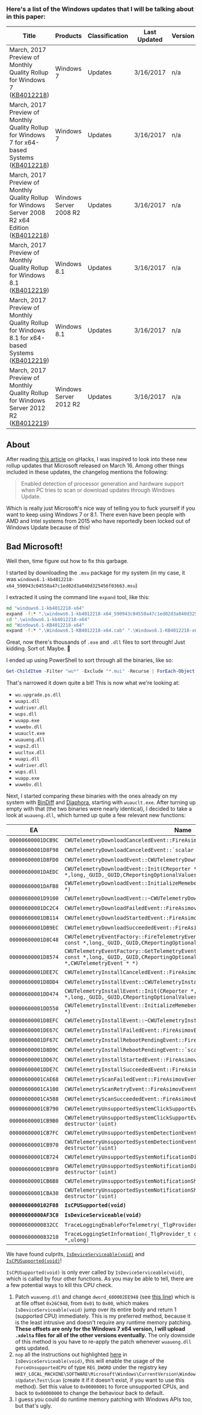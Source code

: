 ### Here's a list of the Windows updates that I will be talking about in this paper:

Title | Products | Classification | Last Updated | Version | Size
----- | -------- | -------------- | ------------ | ------- | ----
March, 2017 Preview of Monthly Quality Rollup for Windows 7 ([KB4012218]) | Windows 7 | Updates | 3/16/2017 | n/a | 93.4 MB
March, 2017 Preview of Monthly Quality Rollup for Windows 7 for x64-based Systems ([KB4012218]) | Windows 7 | Updates | 3/16/2017 | n/a |	153.9 MB
March, 2017 Preview of Monthly Quality Rollup for Windows Server 2008 R2 x64 Edition ([KB4012218]) | Windows Server 2008 R2 | Updates | 3/16/2017 | n/a | 153.9 MB
March, 2017 Preview of Monthly Quality Rollup for Windows 8.1 ([KB4012219]) |	Windows 8.1 | Updates | 3/16/2017 | n/a | 121.2 MB
March, 2017 Preview of Monthly Quality Rollup for Windows 8.1 for x64-based Systems ([KB4012219]) |	Windows 8.1 | Updates | 3/16/2017 | n/a | 218.0 MB
March, 2017 Preview of Monthly Quality Rollup for Windows Server 2012 R2 ([KB4012219]) | Windows Server 2012 R2 | Updates | 3/16/2017 | n/a | 218.0 MB

## About

After reading [this article](https://www.ghacks.net/2017/03/22/kb4012218-kb4012219-windows-update-processor-generation-detection/) on gHacks, I was inspired to look into these new rollup updates that Microsoft released on March 16. Among other things included in these updates, the changelog mentions the following:

> Enabled detection of processor generation and hardware support when PC tries to scan or download updates through Windows Update.

Which is really just Microsoft's nice way of telling you to fuck yourself if you want to keep using Windows 7 or 8.1. There even have been people with AMD and Intel systems from 2015 who have reportedly been locked out of Windows Update because of this!

## Bad Microsoft!

Well then, time figure out how to fix this garbage.

I started by downloading the `.msu` package for my system (in my case, it was `windows6.1-kb4012218-x64_590943c04550a47c1ed02d3a040d325456f03663.msu`)

I extracted it using the command line `expand` tool, like this:

```bat
md "windows6.1-kb4012218-x64"
expand -f:* ".\windows6.1-kb4012218-x64_590943c04550a47c1ed02d3a040d325456f03663.msu" ".\windows6.1-kb4012218-x64"
cd ".\windows6.1-kb4012218-x64"
md "Windows6.1-KB4012218-x64"
expand -f:* ".\Windows6.1-KB4012218-x64.cab" ".\Windows6.1-KB4012218-x64"
```

Great, now there's thousands of `.exe` and `.dll` files to sort through! Just kidding. Sort of. Maybe. :thinking:

I ended up using PowerShell to sort through all the binaries, like so:

```powershell
Get-ChildItem -Filter "wu*" -Exclude "*.mui" -Recurse | ForEach-Object { $_.FullName }
```

That's narrowed it down quite a bit! This is now what we're looking at:

- `wu.upgrade.ps.dll`
- `wuapi.dll`
- `wudriver.dll`
- `wups.dll`
- `wuapp.exe`
- `wuwebv.dll`
- `wuauclt.exe`
- `wuaueng.dll`
- `wups2.dll`
- `wucltux.dll`
- `wuapi.dll`
- `wudriver.dll`
- `wups.dll`
- `wuapp.exe`
- `wuwebv.dll`

Next, I started comparing these binaries with the ones already on my system with [BinDiff] and [Diaphora], starting with `wuauclt.exe`. After turning up empty with that (the two binaries were nearly identical), I decided to take a look at `wuaueng.dll`, which turned up quite a few relevant new functions:

EA | Name | Basicblock | Instructions | Edges 
-- | ---- | ---------- | ------------ | -----
`00000600001DCB9C` | ``CWUTelemetryDownloadCanceledEvent::FireAsimovEvent(void)`` | 36 | 446 | 53
`00000600001D8F98` | ``CWUTelemetryDownloadCanceledEvent::`scalar deleting destructor'(uint)`` | 3 | 15 | 3
`00000600001D8FD0` | ``CWUTelemetryDownloadEvent::CWUTelemetryDownloadEvent(void)`` | 1 | 58 | 0
`00000600001DAEDC` | ``CWUTelemetryDownloadEvent::Init(CReporter *,long,long,ushort const *,long,_GUID,_GUID,CReportingOptionalValues &,AsimovDataInAddition *)`` | 6 | 50 | 8
`00000600001DAFB8` | ``CWUTelemetryDownloadEvent::InitializeMemebersFromOptionalData(tagOptionalData *)`` | 27 | 91 | 40
`00000600001D9100` | ``CWUTelemetryDownloadEvent::~CWUTelemetryDownloadEvent(void)`` | 2 | 60 | 1
`00000600001DC2C4` | ``CWUTelemetryDownloadFailedEvent::FireAsimovEvent(void)`` | 36 | 446 | 53
`00000600001DB114` | ``CWUTelemetryDownloadStartedEvent::FireAsimovEvent(void)`` | 36 | 446 | 53
`00000600001DB9EC` | ``CWUTelemetryDownloadSucceededEvent::FireAsimovEvent(void)`` | 36 | 446 | 53
`00000600001D8C48` | ``CWUTelemetryEventFactory::FireTelemetryEvent(CReporter *,long,long,ushort const *,long,_GUID,_GUID,CReportingOptionalValues &,AsimovDataInAddition *)`` | 11 | 76 | 17
`00000600001D8574` | ``CWUTelemetryEventFactory::GetTelemetryEvent(CReporter *,long,long,ushort const *,long,_GUID,_GUID,CReportingOptionalValues &,AsimovDataInAddition *,CWUTelemetryEvent * *)`` | 77 | 395 | 127
`00000600001DEE7C` | ``CWUTelemetryInstallCanceledEvent::FireAsimovEvent(void)`` | 34 | 409 | 50
`00000600001D8DD4` | ``CWUTelemetryInstallEvent::CWUTelemetryInstallEvent(void)`` | 1 | 57 | 0
`00000600001DD474` | ``CWUTelemetryInstallEvent::Init(CReporter *,long,long,ushort const *,long,_GUID,_GUID,CReportingOptionalValues &,AsimovDataInAddition *)`` | 6 | 50 | 8
`00000600001DD550` | ``CWUTelemetryInstallEvent::InitializeMemebersFromOptionalData(tagOptionalData *)`` | 23 | 81 | 34
`00000600001D8EFC` | ``CWUTelemetryInstallEvent::~CWUTelemetryInstallEvent(void)`` | 2 | 66 | 1
`00000600001DE67C` | ``CWUTelemetryInstallFailedEvent::FireAsimovEvent(void)`` | 34 | 409 | 50
`00000600001DF67C` | ``CWUTelemetryInstallRebootPendingEvent::FireAsimovEvent(void)`` | 34 | 409 | 50
`00000600001D8D9C` | ``CWUTelemetryInstallRebootPendingEvent::`scalar deleting destructor'(uint)`` | 3 | 15 | 3
`00000600001DD67C` | ``CWUTelemetryInstallStartedEvent::FireAsimovEvent(void)`` | 34 | 409 | 50
`00000600001DDE7C` | ``CWUTelemetryInstallSucceededEvent::FireAsimovEvent(void)`` | 34 | 409 | 50
`00000600001CAE68` | ``CWUTelemetryScanFailedEvent::FireAsimovEvent(void)`` | 31 | 416 | 46
`00000600001CA100` | ``CWUTelemetryScanRetryEvent::FireAsimovEvent(void)`` | 9 | 108 | 13
`00000600001CA588` | ``CWUTelemetryScanSucceededEvent::FireAsimovEvent(void)`` | 47 | 459 | 73
`00000600001CB790` | ``CWUTelemetryUnsupportedSystemClickSupportEvent::FireAsimovEvent(void)`` | 5 | 22 | 7
`00000600001CB9B0` | ``CWUTelemetryUnsupportedSystemClickSupportEvent::`scalar deleting destructor'(uint)`` | 3 | 17 | 3
`00000600001CB7FC` | ``CWUTelemetryUnsupportedSystemDetectionEvent::FireAsimovEvent(void)`` | 5 | 22 | 7
`00000600001CB970` | ``CWUTelemetryUnsupportedSystemDetectionEvent::`scalar deleting destructor'(uint)`` | 3 | 17 | 3
`00000600001CB724` | ``CWUTelemetryUnsupportedSystemNotificationDismissEvent::FireAsimovEvent(void)`` | 5 | 22 | 7
`00000600001CB9F0` | ``CWUTelemetryUnsupportedSystemNotificationDismissEvent::`scalar deleting destructor'(uint)`` | 3 | 17 | 3
`00000600001CB6B8` | ``CWUTelemetryUnsupportedSystemNotificationShowEvent::FireAsimovEvent(void)`` | 5 | 22 | 7
`00000600001CBA30` | ``CWUTelemetryUnsupportedSystemNotificationShowEvent::`scalar deleting destructor'(uint)`` | 3 | 17 | 3
**`0000060000102F08`** | **``IsCPUSupported(void)``** | **20** | **157** | **31**
**`00000600000AF3C0`** | **``IsDeviceServiceable(void)``** | **7** | **31** | **8**
`00000600000832CC` | ``TraceLoggingEnableForTelemetry(_TlgProvider_t const *)`` | 16 | 86 | 23
`0000060000083210` | ``TraceLoggingSetInformation(_TlgProvider_t const *,_EVENT_INFO_CLASS,void *,ulong)`` | 6 | 50 | 8

We have found culprits,  [`IsDeviceServiceable(void)`](https://gist.github.com/zeffy/e5ec266952932bc905eb0cbc6ed72185) and [`IsCPUSupported(void)`](https://gist.github.com/zeffy/1a8f8984d2bec97ae24af63a76278694)!

`IsCPUSupported(void)` is only ever called by `IsDeviceServiceable(void)`, which is called by four other functions. As you may be able to tell, there are a few potential ways to kill this CPU check.

1. Patch `wuaueng.dll` and change `dword_600002EE948` (see [this line](https://gist.github.com/zeffy/e5ec266952932bc905eb0cbc6ed72185#file-isdeviceserviceable-c-L7)) which is at file offset `0x26C948`, from `0x01` to `0x00`, which makes `IsDeviceServiceable(void)` jump over its entire body and return 1 (supported CPU) immediately. This is my preferred method, because it is the least intrusive and doesn't require any runtime memory patching. **These offsets are only for the Windows 7 x64 version, I will upload `.xdelta` files for all of the other versions eventually.** The only downside of this method is you have to re-apply the patch whenever `wuaueng.dll` gets updated. 
2. `nop` all the instructions out highlighted [here](https://gist.github.com/zeffy/e5ec266952932bc905eb0cbc6ed72185#file-isdeviceserviceable-asm-L24-L26) in `IsDeviceServiceable(void)`, this will enable the usage of the `ForceUnsupportedCPU` of type `REG_DWORD` under the registry key `HKEY_LOCAL_MACHINE\SOFTWARE\Microsoft\Windows\CurrentVersion\WindowsUpdate\Test\Scan` (create it if it doesn't exist, if you want to use this method). Set this value to `0x00000001` to force unsupported CPUs, and back to `0x00000000` to change the behaviour back to default.
3. I guess you could do runtime memory patching with Windows APIs too, but that's ugly.

[KB4012218]: https://www.catalog.update.microsoft.com/search.aspx?q=kb4012218
[KB4012219]: https://www.catalog.update.microsoft.com/search.aspx?q=kb4012219
[BinDiff]: https://www.zynamics.com/software.html
[Diaphora]: http://diaphora.re
